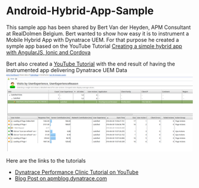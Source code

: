 # Android-Hybrid-App-Sample

This sample app has been shared by Bert Van der Heyden, APM Consultant at RealDolmen Belgium.
Bert wanted to show how easy it is to instrument a Mobile Hybrid App with Dynatrace UEM. For that purpose he created a symple app based on the YouTube Tutorial [Creating a simple hybrid app with AngularJS, Ionic and Cordova](https://www.youtube.com/watch?v=sCnGSOaaZFo)

Bert also created a [YouTube Tutorial](https://www.youtube.com/watch?v=uLIuPeFbXBA&index=46&list=PLqt2rd0eew1bmDn54E2_M2uvbhm_WxY_6) with the end result of having the instrumented app delivering Dynatrace UEM Data
![](https://github.com/Dynatrace/Android-Hybrid-App-Sample/blob/master/images/visit-fp-browser.png)

Here are the links to the tutorials
* [Dynatrace Performance Clinic Tutorial on YouTube](http://bit.ly/dttutorials)
* [Blog Post on apmblog.dynatrace.com](http://apmblog.dynatrace.com)
